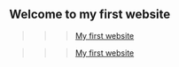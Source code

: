 <h2>Welcome to my first website</h2>

>>> [My first website](https://OrenVilderman.github.io/OrenVilderman.github.io/)

>>> [My first website](https://OrenVilderman.github.io/FirstWebsite/)
